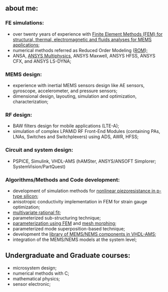 ## about me:

### FE simulations:

* over twenty years of experience with [Finite Element Methods (FEM) for structural, thermal, electromagnetic and fluids analyses for MEMS applications](https://github.com/Kolchuzhin/FEM_benchmarks);
* numerical methods referred as Reduced Order Modeling ([ROM](https://github.com/Kolchuzhin/ROM_benchmarks));
* ANSA, [ANSYS Multiphysics](https://github.com/Kolchuzhin/APDL_scripts), ANSYS Maxwell, ANSYS HFSS, ANSYS CFX, and ANSYS LS-DYNA;

### MEMS design:

* experience with inertial MEMS sensors design like AE sensors, gyroscope, accelerometer, and pressure sensors;
* dimensional design, layouting, simulation and optimization, characterization;

### RF design:

* BAW filters design for mobile applications (LTE-A); 
* simulation of complex LPAMiD RF Front-End Modules (containing PAs, LNAs, Switches and Switchplexers) using ADS, AWR, HFSS;

### Circuit and system design:

* PSPICE, Simulink, VHDL-AMS (hAMSter, ANSYS/ANSOFT Simplorer; SystemVision/PartQuest)

### Algorithms/Methods and Code development:

* development of simulation methods for [nonlinear piezoresistance in p-type silicon](https://github.com/Kolchuzhin/piezoresistance_in_p-type_silicon);
* anisotropic conductivity implementation in FEM for strain gauge optimization;
* [multivariate rational fit](https://github.com/Kolchuzhin/LMGT_code/tree/master/RatFit6); 
* parameterized sub-structuring technique; 
* [parameterization using FEM](https://github.com/Kolchuzhin/LMGT_code/tree/master/HODparametricFEM) and [mesh morphing](https://github.com/Kolchuzhin/FEM_benchmarks/tree/main/parametric_mesh_morphing); 
* parameterized mode superposition-based technique;
* development the [library of MEMS/NEMS components in VHDL-AMS](https://github.com/Kolchuzhin/LMGT_MEMS_component_library);
* integration of the MEMS/NEMS models at the system level;

## Undergraduate and Graduate courses:

* microsystem design; 
* numerical methods with C; 
* mathematical physics; 
* sensor electronic;

<!--
**Kolchuzhin/Kolchuzhin** is a ✨ _special_ ✨ repository because its `README.md` (this file) appears on your GitHub profile.

Here are some ideas to get you started:

- 🔭 I’m currently working on ...
- 🌱 I’m currently learning ...
- 👯 I’m looking to collaborate on ...
- 🤔 I’m looking for help with ...
- 💬 Ask me about ...
- 📫 How to reach me: ...
- 😄 Pronouns: ...
- ⚡ Fun fact: ...
-->
